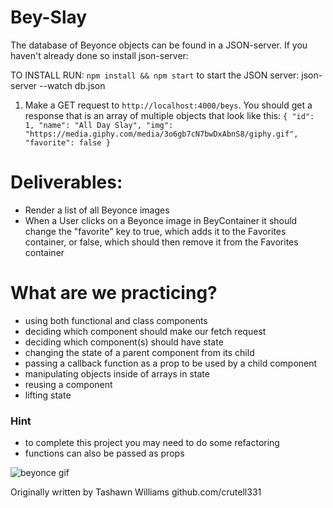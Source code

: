 # Bey-Slay

The database of Beyonce objects can be found in a JSON-server. If you haven't already done so install json-server:

TO INSTALL RUN: `npm install && npm start`
to start the JSON server: json-server --watch db.json

1. Make a GET request to `http://localhost:4000/beys`. You should get a response that is an array of multiple objects that look like this:
   `{ "id": 1, "name": "All Day Slay", "img": "https://media.giphy.com/media/3o6gb7cN7bwDxAbnS8/giphy.gif", "favorite": false }`

# Deliverables:

- Render a list of all Beyonce images
- When a User clicks on a Beyonce image in BeyContainer it should change the "favorite" key to true, which adds it to the Favorites container, or false, which should then remove it from the Favorites container

# What are we practicing?

- using both functional and class components
- deciding which component should make our fetch request
- deciding which component(s) should have state
- changing the state of a parent component from its child
- passing a callback function as a prop to be used by a child component
- manipulating objects inside of arrays in state
- reusing a component
- lifting state

### Hint

- to complete this project you may need to do some refactoring
- functions can also be passed as props

![beyonce gif](bey-slay.gif)

Originally written by Tashawn Williams github.com/crutell331
